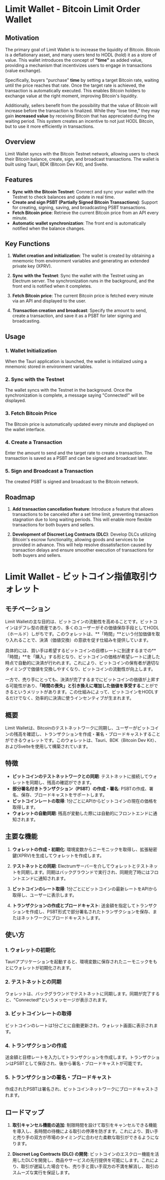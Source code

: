 # Limit Wallet - Bitcoin Limit Order Wallet

## Motivation
The primary goal of Limit Wallet is to increase the liquidity of Bitcoin. Bitcoin is a deflationary asset, and many users tend to HODL (hold) it as a store of value. This wallet introduces the concept of **"time"** as added value, providing a mechanism that incentivizes users to engage in transactions (value exchange).

Specifically, buyers "purchase" **time** by setting a target Bitcoin rate, waiting until the price reaches that rate. Once the target rate is achieved, the transaction is automatically executed. This enables Bitcoin holders to exchange value at the right moment, improving Bitcoin's liquidity.

Additionally, sellers benefit from the possibility that the value of Bitcoin will increase before the transaction is finalized. While they "lose time," they may gain **increased value** by receiving Bitcoin that has appreciated during the waiting period. This system creates an incentive to not just HODL Bitcoin, but to use it more efficiently in transactions.

## Overview
Limit Wallet syncs with the Bitcoin Testnet network, allowing users to check their Bitcoin balance, create, sign, and broadcast transactions. The wallet is built using Tauri, BDK (Bitcoin Dev Kit), and Svelte.

## Features
- **Sync with the Bitcoin Testnet**: Connect and sync your wallet with the Testnet to check balances and update in real time.
- **Create and sign PSBT (Partially Signed Bitcoin Transactions)**: Support for creating, signing, saving, and broadcasting PSBT transactions.
- **Fetch Bitcoin price**: Retrieve the current Bitcoin price from an API every minute.
- **Automatic wallet synchronization**: The front end is automatically notified when the balance changes.

## Key Functions
1. **Wallet creation and initialization**: The wallet is created by obtaining a mnemonic from environment variables and generating an extended private key (XPRV).

2. **Sync with the Testnet**: Sync the wallet with the Testnet using an Electrum server. The synchronization runs in the background, and the front end is notified when it completes.

3. **Fetch Bitcoin price**: The current Bitcoin price is fetched every minute via an API and displayed to the user.

4. **Transaction creation and broadcast**: Specify the amount to send, create a transaction, and save it as a PSBT for later signing and broadcasting.

## Usage
### 1. Wallet Initialization
When the Tauri application is launched, the wallet is initialized using a mnemonic stored in environment variables.

### 2. Sync with the Testnet
The wallet syncs with the Testnet in the background. Once the synchronization is complete, a message saying "Connected!" will be displayed.

### 3. Fetch Bitcoin Price
The Bitcoin price is automatically updated every minute and displayed on the wallet interface.

### 4. Create a Transaction
Enter the amount to send and the target rate to create a transaction. The transaction is saved as a PSBT and can be signed and broadcast later.

### 5. Sign and Broadcast a Transaction
The created PSBT is signed and broadcast to the Bitcoin network.

## Roadmap
1. **Add transaction cancellation feature**: Introduce a feature that allows transactions to be canceled after a set time limit, preventing transaction stagnation due to long waiting periods. This will enable more flexible transactions for both buyers and sellers.

2. **Development of Discreet Log Contracts (DLC)**: Develop DLCs utilizing Bitcoin's escrow functionality, allowing goods and services to be provided in advance. This will help resolve dissatisfaction caused by transaction delays and ensure smoother execution of transactions for both buyers and sellers.





# Limit Wallet - ビットコイン指値取引ウォレット

## モチベーション
Limit Walletの主な目的は、ビットコインの流動性を高めることです。ビットコインはデフレ型の資産であり、多くのユーザーがその価値保存手段としてHODL（ホールド）しがちです。このウォレットは、**「時間」**という付加価値を取り入れることで、決済（価値交換）の意欲を促す仕組みを提供しています。

具体的には、買い手は希望するビットコインの目標レートに到達するまでの**「時間」**を「購入」する形となり、ビットコインの価格が希望レートに達した時点で自動的に決済が行われます。これにより、ビットコインの保有者が適切なタイミングで価値を交換しやすくなり、ビットコインの流動性が向上します。

一方で、売り手にとっても、決済が完了するまでにビットコインの価値が上昇する可能性があり、**「時間の喪失」と引き換えに増加した価値を享受する**ことができるというメリットがあります。この仕組みによって、ビットコインをHODLするだけでなく、効率的に決済に使うインセンティブが生まれます。

## 概要
Limit Walletは、Bitcoinのテストネットワークに同期し、ユーザーがビットコインの残高を確認し、トランザクションを作成・署名・ブロードキャストすることができるウォレットです。このウォレットは、Tauri、BDK（Bitcoin Dev Kit）、およびSvelteを使用して構築されています。

## 特徴
- **ビットコインのテストネットワークとの同期**: テストネットに接続してウォレットを同期し、残高の確認ができます。
- **部分署名付きトランザクション（PSBT）の作成・署名**: PSBTの作成、署名、保存、ブロードキャストをサポートします。
- **ビットコインレートの取得**: 1分ごとにAPIからビットコインの現在の価格を取得します。
- **ウォレットの自動同期**: 残高が変動した際には自動的にフロントエンドに通知されます。

## 主要な機能
1. **ウォレットの作成・初期化**: 環境変数からニーモニックを取得し、拡張秘密鍵(XPRV)を生成してウォレットを作成します。

2. **テストネットとの同期**: Electrumサーバーを介してウォレットとテストネットを同期します。同期はバックグラウンドで実行され、同期完了時にはフロントエンドに通知されます。

3. **ビットコインのレート取得**: 1分ごとにビットコインの最新レートをAPIから取得し、ユーザーに表示します。

4. **トランザクションの作成とブロードキャスト**: 送金額を指定してトランザクションを作成し、PSBT形式で部分署名されたトランザクションを保存、またはネットワークにブロードキャストします。

## 使い方
### 1. ウォレットの初期化
Tauriアプリケーションを起動すると、環境変数に保存されたニーモニックをもとにウォレットが初期化されます。

### 2. テストネットとの同期
ウォレットは、バックグラウンドでテストネットに同期します。同期が完了すると、"Connected!"というメッセージが表示されます。

### 3. ビットコインレートの取得
ビットコインのレートは1分ごとに自動更新され、ウォレット画面に表示されます。

### 4. トランザクションの作成
送金額と目標レートを入力してトランザクションを作成します。トランザクションはPSBTとして保存され、後から署名・ブロードキャストが可能です。

### 5. トランザクションの署名・ブロードキャスト
作成されたPSBTは署名され、ビットコインネットワークにブロードキャストされます。

## ロードマップ
1. **取引キャンセル機能の追加**: 制限時間を設けて取引をキャンセルできる機能を導入し、長時間の待機による取引の停滞を防ぎます。これにより、買い手と売り手の双方が市場のタイミングに合わせた柔軟な取引ができるようになります。

2. **Discreet Log Contracts (DLC) の開発**: ビットコインのエスクロー機能を活用したDLCを開発し、商品やサービスの先行提供を可能にします。これにより、取引が遅延した場合でも、売り手と買い手双方の不満を解消し、取引のスムーズな実行を保証します。
